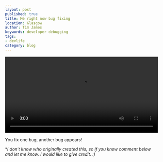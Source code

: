 ```yaml
---
layout: post
published: true
title: Me right now bug fixing
location: Glasgow
author: Tim James
keywords: developer debugging
tags:
- devlife
category: blog
---
```


<video src="/media/videos/devlife/debugging.mp4" controls preload autoplay loop style="width: 100%;"></video>

<!--excerpt-->

You fix one bug, another bug appears!

**I don't know who originally created this, so if you know comment below and let me know. I would like to give credit. :)*